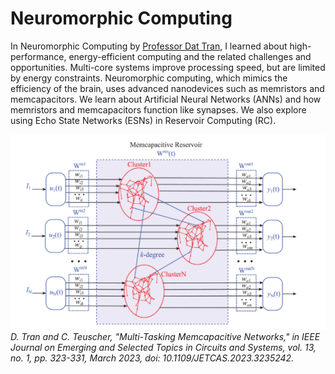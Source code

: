 # Neuromorphic Computing
In Neuromorphic Computing by [Professor Dat Tran](https://ieeexplore.ieee.org/abstract/document/10011415?figureId=fig2#fig2), I learned about high-performance, energy-efficient computing and the related challenges and opportunities. Multi-core systems improve processing speed, but are limited by energy constraints. Neuromorphic computing, which mimics the efficiency of the brain, uses advanced nanodevices such as memristors and memcapacitors. We learn about Artificial Neural Networks (ANNs) and how memristors and memcapacitors function like synapses. We also explore using Echo State Networks (ESNs) in Reservoir Computing (RC).

<img src="Mem-Capacitive Reservoir.png" />
<em>D. Tran and C. Teuscher, "Multi-Tasking Memcapacitive Networks," in IEEE Journal on Emerging and Selected Topics in Circuits and Systems, vol. 13, no. 1, pp. 323-331, March 2023, doi: 10.1109/JETCAS.2023.3235242.
</em>
